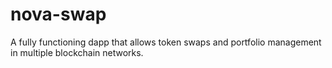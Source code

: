 # nova-swap
 A fully functioning dapp that allows token swaps and portfolio management in multiple blockchain networks.
